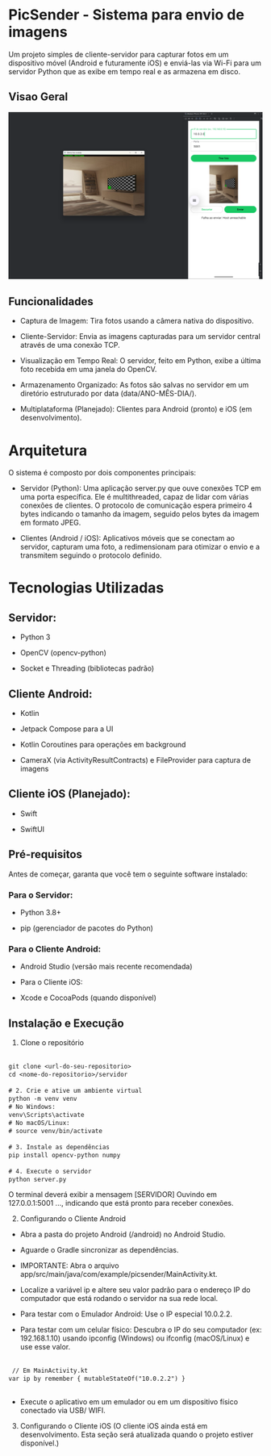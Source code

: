# PicSender - Sistema para envio de imagens

Um projeto simples de cliente-servidor para capturar fotos em um dispositivo móvel (Android e futuramente iOS) e enviá-las via Wi-Fi para um servidor Python que as exibe em tempo real e as armazena em disco.

## Visao Geral
![alt text](/Screeenshots/Captura%20de%20tela%202025-08-29%20072050.png)

## Funcionalidades
- Captura de Imagem: Tira fotos usando a câmera nativa do dispositivo.

- Cliente-Servidor: Envia as imagens capturadas para um servidor central através de uma conexão TCP.

- Visualização em Tempo Real: O servidor, feito em Python, exibe a última foto recebida em uma janela do OpenCV.

- Armazenamento Organizado: As fotos são salvas no servidor em um diretório estruturado por data (data/ANO-MÊS-DIA/).

- Multiplataforma (Planejado): Clientes para Android (pronto) e iOS (em desenvolvimento).

# Arquitetura
O sistema é composto por dois componentes principais:

- Servidor (Python): Uma aplicação server.py que ouve conexões TCP em uma porta específica. Ele é multithreaded, capaz de lidar com várias conexões de clientes. O protocolo de comunicação espera primeiro 4 bytes indicando o tamanho da imagem, seguido pelos bytes da imagem em formato JPEG.

- Clientes (Android / iOS): Aplicativos móveis que se conectam ao servidor, capturam uma foto, a redimensionam para otimizar o envio e a transmitem seguindo o protocolo definido.

# Tecnologias Utilizadas
## Servidor:

- Python 3

- OpenCV (opencv-python)

- Socket e Threading (bibliotecas padrão)

## Cliente Android:

- Kotlin

- Jetpack Compose para a UI

- Kotlin Coroutines para operações em background

- CameraX (via ActivityResultContracts) e FileProvider para captura de imagens

## Cliente iOS (Planejado):

- Swift

- SwiftUI

## Pré-requisitos
Antes de começar, garanta que você tem o seguinte software instalado:

### Para o Servidor:

- Python 3.8+

- pip (gerenciador de pacotes do Python)

### Para o Cliente Android:

- Android Studio (versão mais recente recomendada)

- Para o Cliente iOS:

- Xcode e CocoaPods (quando disponível)

## Instalação e Execução
1. Clone o repositório
``` 
 
git clone <url-do-seu-repositorio>
cd <nome-do-repositorio>/servidor

# 2. Crie e ative um ambiente virtual
python -m venv venv
# No Windows:
venv\Scripts\activate
# No macOS/Linux:
# source venv/bin/activate

# 3. Instale as dependências
pip install opencv-python numpy

# 4. Execute o servidor
python server.py 
```

O terminal deverá exibir a mensagem [SERVIDOR] Ouvindo em 127.0.0.1:5001 ..., indicando que está pronto para receber conexões.

2. Configurando o Cliente Android
- Abra a pasta do projeto Android (/android) no Android Studio.

- Aguarde o Gradle sincronizar as dependências.

- IMPORTANTE: Abra o arquivo app/src/main/java/com/example/picsender/MainActivity.kt.

- Localize a variável ip e altere seu valor padrão para o endereço IP do computador que está rodando o servidor na sua rede local.

- Para testar com o Emulador Android: Use o IP especial 10.0.2.2.

- Para testar com um celular físico: Descubra o IP do seu computador (ex: 192.168.1.10) usando ipconfig (Windows) ou ifconfig (macOS/Linux) e use esse valor.
``` 
 
 // Em MainActivity.kt
var ip by remember { mutableStateOf("10.0.2.2") } 
 
```
- Execute o aplicativo em um emulador ou em um dispositivo físico conectado via USB/ WIFI.

3. Configurando o Cliente iOS
(O cliente iOS ainda está em desenvolvimento. Esta seção será atualizada quando o projeto estiver disponível.)